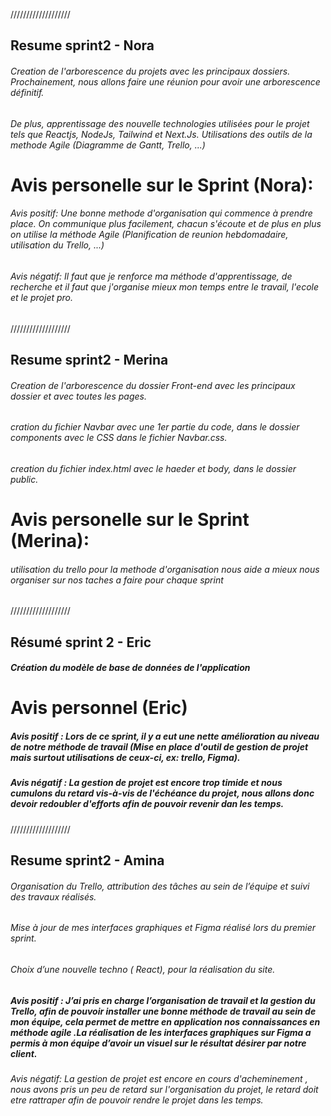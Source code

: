 ///////////////////

## Resume sprint2 - Nora

###### Creation de l'arborescence du projets avec les principaux dossiers. Prochainement, nous allons faire une réunion pour avoir une arborescence définitif.

###### De plus, apprentissage des nouvelle technologies utilisées pour le projet tels que Reactjs, NodeJs, Tailwind et Next.Js. Utilisations des outils de la methode Agile (Diagramme de Gantt, Trello, ...)

# Avis personelle sur le Sprint (Nora):

###### Avis positif: Une bonne methode d'organisation qui commence à prendre place. On communique plus facilement, chacun s'écoute et de plus en plus on utilise la méthode Agile (Planification de reunion hebdomadaire, utilisation du Trello, ...)

###### Avis négatif: Il faut que je renforce ma méthode d'apprentissage, de recherche et il faut que j'organise mieux mon temps entre le travail, l'ecole et le projet pro.

///////////////////

## Resume sprint2 - Merina

###### Creation de l'arborescence du dossier Front-end avec les principaux dossier et avec toutes les pages.

###### cration du fichier Navbar avec une 1er partie du code, dans le dossier components avec le CSS dans le fichier Navbar.css.

###### creation du fichier index.html avec le haeder et body, dans le dossier public.

# Avis personelle sur le Sprint (Merina):

###### utilisation du trello pour la methode d'organisation nous aide a mieux nous organiser sur nos taches a faire pour chaque sprint

///////////////////

## Résumé sprint 2 - Eric

##### Création du modèle de base de données de l'application

# Avis personnel (Eric)

##### Avis positif : Lors de ce sprint, il y a eut une nette amélioration au niveau de notre méthode de travail (Mise en place d'outil de gestion de projet mais surtout utilisations de ceux-ci, ex: trello, Figma).

##### Avis négatif : La gestion de projet est encore trop timide et nous cumulons du retard vis-à-vis de l'échéance du projet, nous allons donc devoir redoubler d'efforts afin de pouvoir revenir dan les temps.

///////////////////

## Resume sprint2 - Amina

###### Organisation du Trello, attribution des tâches au sein de l’équipe et suivi des travaux réalisés.
###### Mise à jour de mes interfaces graphiques et Figma réalisé lors du premier sprint.
###### Choix d’une nouvelle techno ( React), pour la réalisation du site. 

##### Avis positif : J’ai pris en charge l’organisation de travail et la gestion du Trello, afin de pouvoir installer une bonne méthode de travail au sein de mon équipe, cela permet de mettre en application nos connaissances en méthode agile .La réalisation de les interfaces graphiques sur Figma a permis à mon équipe d’avoir un visuel sur le résultat désirer par notre client.

###### Avis négatif: La gestion de projet est encore en cours d'acheminement , nous avons pris un peu de retard sur l'organisation du projet, le retard doit etre rattraper afin de pouvoir rendre le projet dans les temps.

